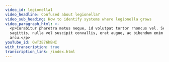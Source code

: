 ```yaml
---
video_id: legionella1
video_headline: Confused about legionella?
video_sub_heading: How to identify systems where legionella grows
video_paragraph_html: >-
  <p>Curabitur pharetra metus neque, id volutpat tortor rhoncus vel. Sed
  sagittis, nulla vel suscipit convallis, erat augue, ac bibendum enim ante eu
  arcu.</p>
youTube_id: GwT3E76hBHI
with_transcription: true
transcription_link: /index.html
---
```


